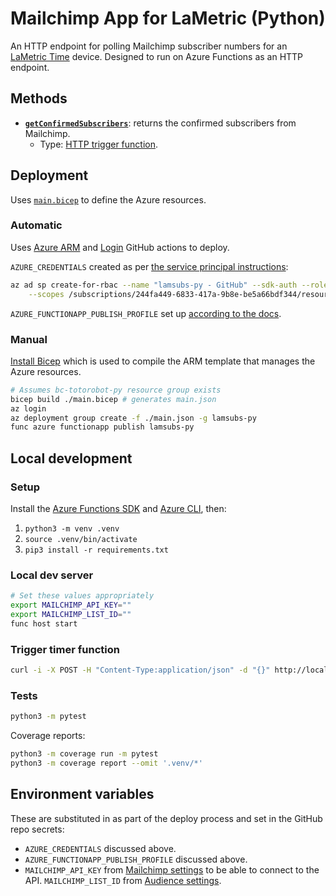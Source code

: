 # Mailchimp App for LaMetric (Python)

An HTTP endpoint for polling Mailchimp subscriber numbers for an [LaMetric
Time](https://lametric.com/en-US/time/overview) device. Designed to run on
Azure Functions as an HTTP endpoint.

## Methods

* **[`getConfirmedSubscribers`](getConfirmedSubscribers/)**: returns the confirmed
  subscribers from Mailchimp.
  * Type: [HTTP trigger
    function](https://docs.microsoft.com/en-us/azure/azure-functions/functions-bindings-http-webhook-trigger?tabs=python).

## Deployment

Uses [`main.bicep`](main.bicep) to define the Azure resources.

### Automatic

Uses [Azure
ARM](https://github.com/marketplace/actions/deploy-azure-resource-manager-arm-template)
and [Login](https://github.com/marketplace/actions/azure-login) GitHub actions
to deploy.

`AZURE_CREDENTIALS` created as per [the service principal
instructions](https://github.com/marketplace/actions/azure-login#configure-deployment-credentials):

```zsh
az ad sp create-for-rbac --name "lamsubs-py - GitHub" --sdk-auth --role contributor \
    --scopes /subscriptions/244fa449-6833-417a-9b8e-be5a66bdf344/resourceGroups/lamsubs-py
```

`AZURE_FUNCTIONAPP_PUBLISH_PROFILE` set up [according to the docs](https://github.com/marketplace/actions/azure-functions-action#using-publish-profile-as-deployment-credential-recommended).

### Manual

[Install Bicep](https://github.com/Azure/bicep/blob/main/docs/installing.md)
which is used to compile the ARM template that manages the Azure resources.

```zsh
# Assumes bc-totorobot-py resource group exists
bicep build ./main.bicep # generates main.json
az login
az deployment group create -f ./main.json -g lamsubs-py
func azure functionapp publish lamsubs-py
```

## Local development

### Setup

Install the [Azure Functions
SDK](https://docs.microsoft.com/en-us/azure/azure-functions/functions-run-local)
and [Azure CLI](https://docs.microsoft.com/en-us/cli/azure/install-azure-cli),
then:

1. `python3 -m venv .venv`
2. `source .venv/bin/activate`
3. `pip3 install -r requirements.txt`

### Local dev server

```zsh
# Set these values appropriately
export MAILCHIMP_API_KEY=""
export MAILCHIMP_LIST_ID=""
func host start
```

### Trigger timer function

```zsh
curl -i -X POST -H "Content-Type:application/json" -d "{}" http://localhost:7071/admin/functions/getConfirmedSubscribers
```

### Tests

```zsh
python3 -m pytest
```

Coverage reports:

```zsh
python3 -m coverage run -m pytest
python3 -m coverage report --omit '.venv/*'
```

## Environment variables

These are substituted in as part of the deploy process and set in the GitHub
repo secrets:

* `AZURE_CREDENTIALS` discussed above.
* `AZURE_FUNCTIONAPP_PUBLISH_PROFILE` discussed above.
* `MAILCHIMP_API_KEY` from [Mailchimp
  settings](https://us7.admin.mailchimp.com/account/api/) to be able to connect
  to the API.
  `MAILCHIMP_LIST_ID` from [Audience settings](https://us7.admin.mailchimp.com/lists/settings/defaults?id=518946).
